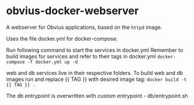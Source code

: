 # obvius-docker-webserver
A webserver for Obvius applications, based on the `httpd` image.

Uses the file docker.yml for docker-compose.

Run following command to start the services in docker.yml
Remember to build images for services and refer to their tags in docker.yml
`docker-compose -f docker.yml up -d`

web and db services live in their respective folders.
To build web and db images run and replace {{ TAG }} with desired image tag:
`docker build -t {{ TAG }} .`

The db entrypoint is overwritten with custom entrypoint - db/entrypoint.sh
